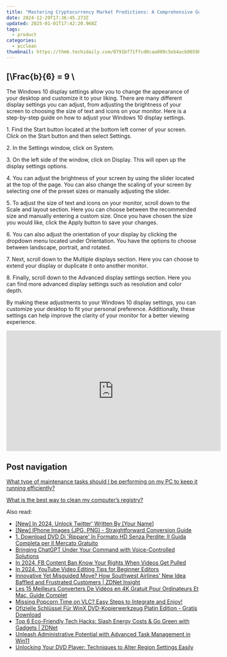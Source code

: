 ```yaml
---
title: "Mastering Cryptocurrency Market Predictions: A Comprehensive Guide to Technical Analysis with YL Computing"
date: 2024-12-29T17:36:45.273Z
updated: 2025-01-01T17:42:20.968Z
tags:
  - product
categories:
  - pcclean
thumbnail: https://thmb.techidaily.com/0791bf71ffcd0caa089c5eb4acb0659b94a16305034b7e133b158f74795a132b.jpg
---
```


## \[\Frac{b}{6} = 9 \

The Windows 10 display settings allow you to change the appearance of your desktop and customize it to your liking. There are many different display settings you can adjust, from adjusting the brightness of your screen to choosing the size of text and icons on your monitor. Here is a step-by-step guide on how to adjust your Windows 10 display settings. 

1\. Find the Start button located at the bottom left corner of your screen. Click on the Start button and then select Settings.

2\. In the Settings window, click on System.

3\. On the left side of the window, click on Display. This will open up the display settings options. 

4\. You can adjust the brightness of your screen by using the slider located at the top of the page. You can also change the scaling of your screen by selecting one of the preset sizes or manually adjusting the slider.

5\. To adjust the size of text and icons on your monitor, scroll down to the Scale and layout section. Here you can choose between the recommended size and manually entering a custom size. Once you have chosen the size you would like, click the Apply button to save your changes.

6\. You can also adjust the orientation of your display by clicking the dropdown menu located under Orientation. You have the options to choose between landscape, portrait, and rotated.

7\. Next, scroll down to the Multiple displays section. Here you can choose to extend your display or duplicate it onto another monitor.

8\. Finally, scroll down to the Advanced display settings section. Here you can find more advanced display settings such as resolution and color depth. 

By making these adjustments to your Windows 10 display settings, you can customize your desktop to fit your personal preference. Additionally, these settings can help improve the clarity of your monitor for a better viewing experience.

<!-- affiliate ads begin -->
<iframe width="560" height="315" src="https://www.youtube.com/embed/Q-mXUpVQijU?si=f1MzflPJ8-bD2_iQ" title="YouTube video player" frameborder="0" allow="accelerometer; autoplay; clipboard-write; encrypted-media; gyroscope; picture-in-picture; web-share" referrerpolicy="strict-origin-when-cross-origin" allowfullscreen></iframe>
<!-- affiliate ads end -->

## Post navigation

[What type of maintenance tasks should I be performing on my PC to keep it running efficiently?](https://tools.techidaily.com/pcclean/products/)

[What is the best way to clean my computer’s registry?](https://tools.techidaily.com/pcclean/products/)

<ins class="adsbygoogle"
     style="display:block"
     data-ad-format="autorelaxed"
     data-ad-client="ca-pub-7571918770474297"
     data-ad-slot="1223367746"></ins>

<ins class="adsbygoogle"
     style="display:block"
     data-ad-client="ca-pub-7571918770474297"
     data-ad-slot="8358498916"
     data-ad-format="auto"
     data-full-width-responsive="true"></ins>

<span class="atpl-alsoreadstyle">Also read:</span>
<div><ul>
<li><a href="https://twitter-videos.techidaily.com/new-in-2024-unlock-twitter-written-by-your-name/"><u>[New] In 2024, Unlock Twitter' Written By [Your Name]</u></a></li>
<li><a href="https://extra-approaches.techidaily.com/new-iphone-images-jpg-png-straightforward-conversion-guide/"><u>[New] IPhone Images (JPG, PNG) - Straightforward Conversion Guide</u></a></li>
<li><a href="https://discover-alternatives.techidaily.com/1-download-dvd-di-rippare-in-formato-hd-senza-perdite-il-guida-completa-per-il-mercato-gratuito/"><u>1. Download DVD Di 'Rippare' In Formato HD Senza Perdite: Il Guida Completa per Il Mercato Gratuito</u></a></li>
<li><a href="https://tech-revival.techidaily.com/bringing-chatgpt-under-your-command-with-voice-controlled-solutions/"><u>Bringing ChatGPT Under Your Command with Voice-Controlled Solutions</u></a></li>
<li><a href="https://facebook-videos.techidaily.com/in-2024-fb-content-ban-know-your-rights-when-videos-get-pulled/"><u>In 2024, FB Content Ban Know Your Rights When Videos Get Pulled</u></a></li>
<li><a href="https://youtube-data.techidaily.com/24-youtube-video-editing-tips-for-beginner-editors/"><u>In 2024, YouTube Video Editing Tips for Beginner Editors</u></a></li>
<li><a href="https://techno-recovery.techidaily.com/innovative-yet-misguided-move-how-southwest-airlines-new-idea-baffled-and-frustrated-customers-zdnet-insight/"><u>Innovative Yet Misguided Move? How Southwest Airlines' New Idea Baffled and Frustrated Customers | ZDNet Insight</u></a></li>
<li><a href="https://discover-alternatives.techidaily.com/les-15-meilleurs-converters-de-videos-en-4k-gratuit-pour-ordinateurs-et-mac-guide-complet/"><u>Les 15 Meilleurs Converters De Vidéos en 4K Gratuit Pour Ordinateurs Et Mac, Guide Complet</u></a></li>
<li><a href="https://discover-alternatives.techidaily.com/missing-popcorn-time-on-vlc-easy-steps-to-integrate-and-enjoy/"><u>Missing Popcorn Time on VLC? Easy Steps to Integrate and Enjoy!</u></a></li>
<li><a href="https://discover-alternatives.techidaily.com/ofizielle-schlussel-fur-winx-dvd-kopierwerkzeug-platin-edition-gratis-download/"><u>Ofizielle Schlüssel Für WinX DVD-Kopierwerkzeug Platin Edition - Gratis Download</u></a></li>
<li><a href="https://hardware-tips.techidaily.com/top-6-eco-friendly-tech-hacks-slash-energy-costs-and-go-green-with-gadgets-zdnet/"><u>Top 6 Eco-Friendly Tech Hacks: Slash Energy Costs & Go Green with Gadgets | ZDNet</u></a></li>
<li><a href="https://windows11.techidaily.com/unleash-administrative-potential-with-advanced-task-management-in-win11/"><u>Unleash Administrative Potential with Advanced Task Management in Win11</u></a></li>
<li><a href="https://discover-alternatives.techidaily.com/unlocking-your-dvd-player-techniques-to-alter-region-settings-easily/"><u>Unlocking Your DVD Player: Techniques to Alter Region Settings Easily</u></a></li>
</ul></div>

